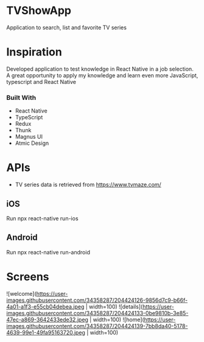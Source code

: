 # TVShowApp

Application to search, list and favorite TV series

# Inspiration

Developed application to test knowledge in React Native in a job selection. A great opportunity to apply my knowledge and learn even more JavaScript, typescript and React Native

### Built With

- React Native
- TypeScript
- Redux
- Thunk
- Magnus UI
- Atmic Design


# APIs

- TV series data is retrieved from https://www.tvmaze.com/

## iOS
 Run npx react-native run-ios
## Android
 Run npx react-native run-android

# Screens

![welcome](https://user-images.githubusercontent.com/34358287/204424126-9856d7c9-b66f-4a01-a1f3-e55cb04debea.jpeg | width=100) 
![details](https://user-images.githubusercontent.com/34358287/204424133-0be9810b-3e85-47ec-a869-3642433ede32.jpeg | width=100)
![home](https://user-images.githubusercontent.com/34358287/204424139-7bb8da40-5178-4639-99e1-49fa95163720.jpeg | width=100)
